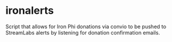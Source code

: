 # ironalerts
Script that allows for Iron Phi donations via convio to be pushed to StreamLabs alerts by listening for donation confirmation emails.
